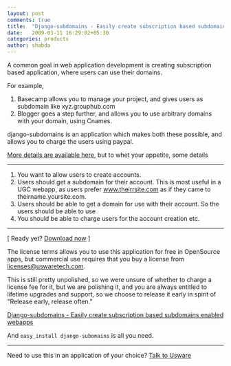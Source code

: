 ```yaml
---
layout: post
comments: true
title:  "Django-subdomains - Easily create subscription based subdomains enabled webapps"
date:   2009-03-11 16:29:02+05:30
categories: products
author: shabda
---
```

A common goal in web application development is creating subscription based application, where users can use their domains.

For example,
1. Basecamp allows you to manage your project, and gives users as subdomain like xyz.grouphub.com
2. Blogger goes a step further, and allows you to use arbitrary domains with your domain, using Cnames.

django-subdomains is an application which makes both these possible, and allows you to charge the users using paypal.

[More details are available here](http://www.agiliq.com/django-subdomains/), but to whet your appetite, some details

-----------

   1. You want to allow users to create accounts.
   2. Users should get a subdomain for their account. This is most useful in a UGC webapp, as users prefer www.theirrsite.com as if they came to theirname.yoursite.com.
   3. Users should be able to get a domain for use with their account. So the users should be able to use
   4. You should be able to charge users for the account creation etc.

------

[ Ready yet? [Download now](http://www.agiliq.com/django-subdomains/) ]

The license terms allows you to use this application for free in OpenSource apps, but commercial use requires that you buy a license from licenses@uswaretech.com.

This is still pretty unpolished, so we were unsure of whether to charge a license fee for it, but we are polishing it, and you are always entitled to lifetime upgrades and support, so we choose to release it early in spirit of "Release early, release often."

[Django-subdomains - Easily create subscription based subdomains enabled webapps](http://www.agiliq.com/django-subdomains/)

And `easy_install django-subomains` is all you need.

--------------------------

Need to use this in an application of your choice? [Talk to Usware](http://www.uswaretech.com/contact/)




